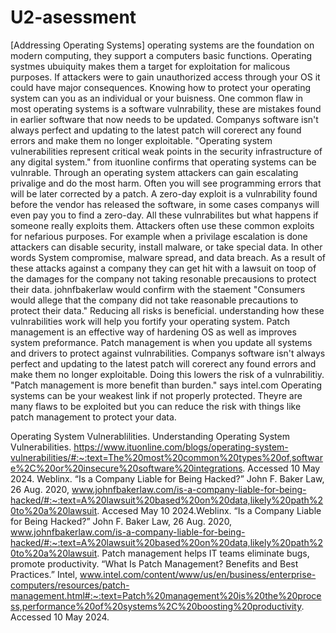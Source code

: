 # U2-asessment
[Addressing Operating Systems]
operating systems are the foundation on modern computing, they support a computers basic functions. Operating systmes ubuiquity makes them a target for exploitation for malicous purposes. If attackers were to gain unauthorized access through your OS it could have major consequences. Knowing how to protect your operating system can you as an individual or your buisness.
One common flaw in most operating systems is a software vulnrability, these are mistakes found in earlier software that now needs to be updated. Companys software isn't always perfect and updating to the latest patch will corerect any found errors and make them no longer exploitable. "Operating system vulnerabilities represent critical weak points in the security infrastructure of any digital system." from ituonline confirms that operating systems can be vulnrable. Through an operating system attackers can gain escalating privalige and do the most harm. Often you will see programming errors that will be later corrected by a patch. A zero-day exploit is a vulnrability found before the vendor has released the software, in some cases companys will even pay you to find a zero-day. All these vulnrabilites but what happens if someone really exploits them.
Attackers often use these common exploits for nefarious purposes. For example when a privilage escalation is done attackers can disable security, install malware, or take special data. In other words System compromise, malware spread, and data breach. As a result of these attacks against a company they can get hit with a lawsuit on toop of the damages for the company not taking resonable precausions to protect their data. johnfbakerlaw would confirm with the staement  "Consumers would allege that the company did not take reasonable precautions to protect their data."  Reducing all risks is beneficial.
understanding how these vulnrabilities work will help you fortify your operating system. Patch management is an effective way of hardening OS as well as improves system preformance. Patch management is when you update all systems and drivers to protect against vulnrabilities.  Companys software isn't always perfect and updating to the latest patch will corerect any found errors and make them no longer exploitable. Doing this lowers the risk of a vulnrabilitiy. "Patch management is more benefit than burden." says intel.com 
Operating systems can be your weakest link if not properly protected. Theyre are many flaws to be exploited but you can reduce the risk with things like patch management to protect your data.

Operating System Vulnerablilities. Understanding Operating System Vulnerabilities. https://www.ituonline.com/blogs/operating-system-vulnerabilities/#:~:text=The%20most%20common%20types%20of,software%2C%20or%20insecure%20software%20integrations. Accessed 10 May 2024.
Weblinx. “Is a Company Liable for Being Hacked?” John F. Baker Law, 26 Aug. 2020, www.johnfbakerlaw.com/is-a-company-liable-for-being-hacked/#:~:text=A%20lawsuit%20based%20on%20data,likely%20path%20to%20a%20lawsuit. Accesed May 10 2024.Weblinx. “Is a Company Liable for Being Hacked?” John F. Baker Law, 26 Aug. 2020, www.johnfbakerlaw.com/is-a-company-liable-for-being-hacked/#:~:text=A%20lawsuit%20based%20on%20data,likely%20path%20to%20a%20lawsuit. 
Patch management helps IT teams eliminate bugs, promote productivity. “What Is Patch Management? Benefits and Best Practices.” Intel, www.intel.com/content/www/us/en/business/enterprise-computers/resources/patch-management.html#:~:text=Patch%20management%20is%20the%20process,performance%20of%20systems%2C%20boosting%20productivity. Accessed 10 May 2024. 
